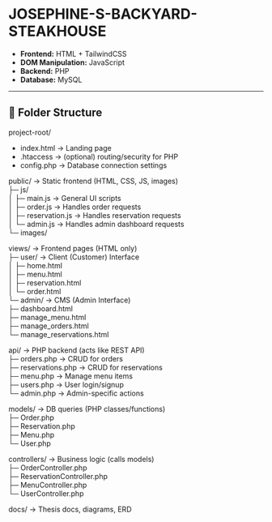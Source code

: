# JOSEPHINE-S-BACKYARD-STEAKHOUSE 

- **Frontend:** HTML + TailwindCSS  
- **DOM Manipulation:** JavaScript  
- **Backend:** PHP  
- **Database:** MySQL  

---

## 📂 Folder Structure

project-root/
- index.html → Landing page  
- .htaccess → (optional) routing/security for PHP  
- config.php → Database connection settings  

public/ → Static frontend (HTML, CSS, JS, images)     
    ├─ js/  
    │   ├─ main.js → General UI scripts  
    │   ├─ order.js → Handles order requests  
    │   ├─ reservation.js → Handles reservation requests  
    │   └─ admin.js → Handles admin dashboard requests  
    └─ images/  

views/ → Frontend pages (HTML only)  
    ├─ user/ → Client (Customer) Interface  
    │   ├─ home.html  
    │   ├─ menu.html  
    │   ├─ reservation.html  
    │   └─ order.html  
    └─ admin/ → CMS (Admin Interface)  
        ├─ dashboard.html  
        ├─ manage_menu.html  
        ├─ manage_orders.html  
        └─ manage_reservations.html  

api/ → PHP backend (acts like REST API)  
    ├─ orders.php → CRUD for orders  
    ├─ reservations.php → CRUD for reservations  
    ├─ menu.php → Manage menu items  
    ├─ users.php → User login/signup  
    └─ admin.php → Admin-specific actions  

models/ → DB queries (PHP classes/functions)  
    ├─ Order.php  
    ├─ Reservation.php  
    ├─ Menu.php  
    └─ User.php  

controllers/ → Business logic (calls models)  
    ├─ OrderController.php  
    ├─ ReservationController.php  
    ├─ MenuController.php  
    └─ UserController.php  

docs/ → Thesis docs, diagrams, ERD  
